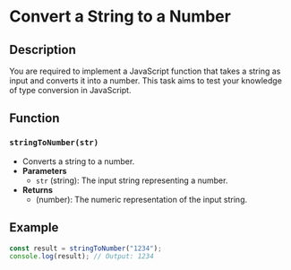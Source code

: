 # Convert a String to a Number

## Description

You are required to implement a JavaScript function that takes a string as input and converts it into a number. This task aims to test your knowledge of type conversion in JavaScript.

## Function

### `stringToNumber(str)`

- Converts a string to a number.
- **Parameters**
  - `str` (string): The input string representing a number.
- **Returns**
  - (number): The numeric representation of the input string.

## Example

```javascript
const result = stringToNumber("1234");
console.log(result); // Output: 1234
